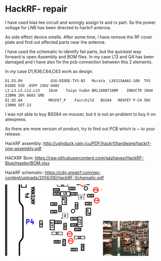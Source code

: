 # HackRF- repair 

I have used bias tee circuit and wrongly assign tx and rx part.
So the power voltage for LNB has been directed to hackrf antenna.

As side effect device smells.
After some time, I have remove the RF cover plate and find out affected parts near the antenna.

I have used the schematic to identify fail parts, but the quickest way forward is open Assembly and BOM files.
In my case L13 and Q4 has been damaged and I have also fix the pcb connection between this 2 elements.

In my case D1,R36,C64,C63 work as design.

```
D1.D3.D9	         GSG-DIODE-TVS-BI	Murata	LXES15AAA1-100	TVS DIODE ESD .05PF 15KV 0402
L2.L3.L5.L12.L13	10uH	Taiyo Yuden	BRL1608T100M	INDUCTR 10UH 220MA 20% 0603 SMD
Q1.Q2.Q4	        MOSFET_P	Fairchild	BSS84	MOSFET P-CH 50V 130MA SOT-23
```
I was not able to buy BSS84 on mouser, but it is not an problem to buy it on aliexpress.

As there are more version of product, try to find out PCB which is ~ to your release.


HackRF assembly:
http://uglyduck.vajn.icu/PDF/hackrf/hardware/hackrf-one-assembly.pdf


HACKRF Bom:
https://raw.githubusercontent.com/gazhayes/HackRF-Blue/master/BOM.xlsx

HackRF schematic:
https://cdn.greatrf.com/wp-content/uploads/2014/06/HackRF-Schematic.pdf

  ![assam](./rep-hack.png)
  <img src="./1685218877872.jpg" width=30%>



